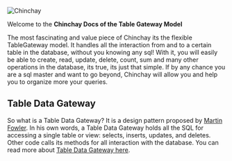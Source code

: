 ![Chinchay](https://chinchay-docs.herokuapp.com/assets/logo.png)

Welcome to the **Chinchay Docs of the Table Gateway Model**


The most fascinating and value piece of Chinchay its the flexible TableGateway model. It handles all the interaction from and to a certain table in the database, without you knowing any sql! With it, you will easily be able to create, read, update, delete, count, sum and many other operations in the database, its true, its just that simple. If by any chance you are a sql master and want to go beyond, Chinchay will allow you and help you to organize more your queries.


## Table Data Gateway

So what is a Table Data Gateway? It is a design pattern proposed by [Martin Fowler](https://www.martinfowler.com/). In his own words, a Table Data Gateway holds all the SQL for accessing a single table or view: selects, inserts, updates, and deletes. Other code calls its methods for all interaction with the database. You can read more about [Table Data Gateway here](https://www.martinfowler.com/eaaCatalog/tableDataGateway.html).

